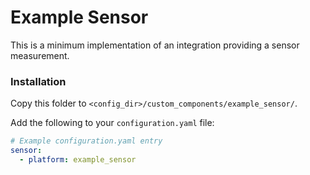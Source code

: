 # Example Sensor

This is a minimum implementation of an integration providing a sensor measurement.

### Installation

Copy this folder to `<config_dir>/custom_components/example_sensor/`.

Add the following to your `configuration.yaml` file:

```yaml
# Example configuration.yaml entry
sensor:
  - platform: example_sensor
```
